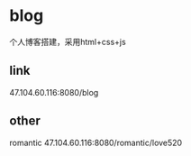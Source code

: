 # blog
个人博客搭建，采用html+css+js

## link
47.104.60.116:8080/blog

## other
romantic
47.104.60.116:8080/romantic/love520


